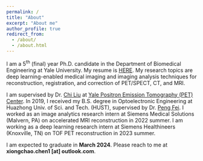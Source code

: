 ```yaml
---
permalink: /
title: "About"
excerpt: "About me"
author_profile: true
redirect_from: 
  - /about/
  - /about.html
---
```






I am a 5<sup>th</sup> (final) year Ph.D. candidate in the Department of Biomedical Engineering at Yale University. My resume is [HERE](https://xiongchaochen.github.io/cv/). My research topics are deep learning-enabled medical imaging and imaging analysis techniques for reconstruction, registration, and correction of PET/SPECT, CT, and MRI. 

I am supervised by Dr. [Chi Liu](https://medicine.yale.edu/profile/chi_liu/) at [Yale Positron Emission Tomography (PET) Center](https://medicine.yale.edu/pet/). In 2019, I received my B.S. degree in Optoelectronic Engineering at Huazhong Univ. of Sci. and Tech. (HUST), supervised by Dr. [Peng Fei](http://faculty.hust.edu.cn/feipeng/zh_CN/index.htm). I worked as an image analytics research intern at Siemens Medical Solutions (Malvern, PA) on accelerated MRI reconstruction in 2022 summer. I am working as a deep learning research intern at Siemens Healthineers (Knoxville, TN) on TOF PET reconstruction in 2023 summer.

I am expected to graduate in **March 2024**. Please reach to me at **xiongchao.chen1 [at] outlook.com**.

